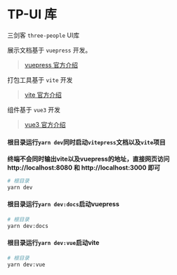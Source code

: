# TP-UI 库

三剑客 `three-people` UI库

展示文档基于 `vuepress` 开发。 
> [vuepress 官方介绍](https://v2.vuepress.vuejs.org/zh/guide/bundler.html#vite)   

打包工具基于 `vite` 开发
> [vite 官方介绍](https://cn.vitejs.dev/)   

组件基于 `vue3` 开发
> [vue3 官方介绍](https://v3.cn.vuejs.org/guide/introduction.html)


#### 根目录运行`yarn dev`同时启动`vitepress`文档以及`vite`项目
**终端不会同时输出vite以及vuepress的地址，直接网页访问 http://localhost:8080 和 http://localhost:3000 即可**  

```sh
# 根目录
yarn dev
```


#### 根目录运行`yarn dev:docs`启动vuepress
```sh
# 根目录
yarn dev:docs
```

#### 根目录运行`yarn dev:vue`启动vite
```sh
# 根目录
yarn dev:vue
```